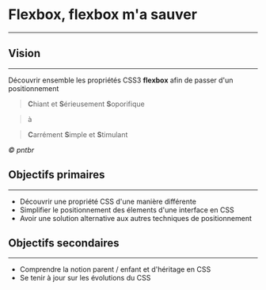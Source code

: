 # Flexbox, flexbox m'a sauver
---------

## Vision
---------

Découvrir ensemble les propriétés CSS3 **flexbox** afin de passer d'un positionnement 

> **C**hiant et **S**érieusement **S**oporifique 

> à 

> **C**arrément **S**imple et **S**timulant 

<cite>© pntbr</cite>


## Objectifs primaires
---------------------

- Découvrir une propriété CSS d'une manière différente
- Simplifier le positionnement des élements d'une interface en CSS
- Avoir une solution alternative aux autres techniques de positionnement

## Objectifs secondaires
----------------------

- Comprendre la notion parent / enfant et d'héritage en CSS
- Se tenir à jour sur les évolutions du CSS

